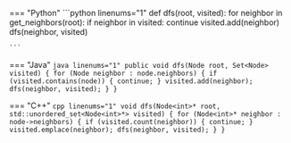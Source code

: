 
=== "Python"
    ```python linenums="1"
    def dfs(root, visited):
        for neighbor in get_neighbors(root):
            if neighbor in visited:
                continue
            visited.add(neighbor)
            dfs(neighbor, visited)

    ```

=== "Java"
    ```java linenums="1"
    public void dfs(Node root, Set<Node> visited) {
        for (Node neighbor : node.neighbors) {
            if (visited.contains(node)) {
                continue;
            }
            visited.add(neighbor);
            dfs(neighbor, visited);
        }
    }
    ```

=== "C++"
    ```cpp linenums="1"
    void dfs(Node<int>* root, std::unordered_set<Node<int>*> visited) {
        for (Node<int>* neighbor : node->neighbors) {
            if (visited.count(neighbor)) {
                continue;
            }
            visited.emplace(neighbor);
            dfs(neighbor, visited);
        }
    }
    ```
